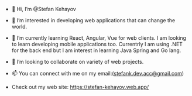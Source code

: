 - 👋 Hi, I’m @Stefan Kehayov
- 👀 I’m interested in developing web applications that can change the world.
- 🌱 I’m currently learning React, Angular, Vue for web clients. I am looking to learn developing mobile applications too.
Currentrly I am using .NET for the back end but I am interest in learning Java Spring and Go lang.

- 💞️ I’m looking to collaborate on variety of web projects.
- 📫 You can connect with me on my email:(stefank.dev.acc@gmail.com)
- Check out my web site: https://stefan-kehayov.web.app/
